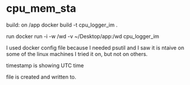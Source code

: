 # cpu_mem_sta

build:
on /app
docker build -t cpu_logger_im .

run
docker run -i -w /wd -v ~/Desktop/app:/wd cpu_logger_im

I used docker config file because I needed psutil and I saw it is ntaive on some of the linux machines I tried it on, but not on others.

timestamp is showing UTC time

file is created and written to.



